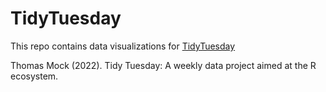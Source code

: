 # TidyTuesday

This repo contains data visualizations for [TidyTuesday](https://github.com/rfordatascience/tidytuesday.)

Thomas Mock (2022). Tidy Tuesday: A weekly data project aimed at the R ecosystem.

<!-- ## 2022, Week 28, European flights | [Code](TidyTuesday/2022/2022_w28_European_flights.R)

![2022_w28](TidyTuesday/2022/2022_W28_european-flights.png) -->



